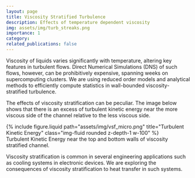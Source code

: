 ```yaml
---
layout: page
title: Viscosity Stratified Turbulence
description: Effects of temperature dependent viscosity 
img: assets/img/turb_streaks.png
importance: 1
category: 
related_publications: false
---
```


Viscosity of liquids varies significantly with temperature, altering key features in turbulent flows. Direct Numerical Simulations (DNS) of such flows, however,
can be prohibitively expensive, spanning weeks on supercomputing clusters. We are using reduced order models and analytical methods to efficiently compute statistics in 
wall-bounded viscosity-stratified turbulence. 

The effects of viscosity stratification can be peculiar. The image below shows that there is an excess of turbulent kinetic energy near the more viscous side of the channel relative to the less viscous side. 

<!-- ![vsf_TKE](/assets/img/vsf_micro.png "Turbulent Kinetic Energy near the top and bottom walls of viscosity stratified channel") -->

<div class="row justify-content-sm-center">
    <div class="col-sm-12 mt-3 mt-md-0">
        {% include figure.liquid path="assets/img/vsf_micro.png" title="Turbulent Kinetic Energy" class="img-fluid rounded z-depth-1 w-100" %}
    </div>
</div>
<div class="caption text-center">
    Turbulent Kinetic Energy near the top and bottom walls of viscosity stratified channel.
</div>

Viscosity stratification is common in several engineering applications such as cooling systems in electronic devices. We are exploring the consequences of viscosity stratification to heat transfer in such systems. 



